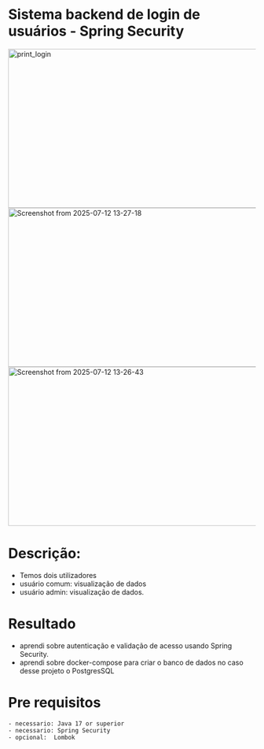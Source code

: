 # Sistema backend de login de usuários - Spring Security
<img width="1296" height="323" alt="print_login" src="https://github.com/user-attachments/assets/8f903a1a-471a-4e0e-a952-52892b113d13" />
<img width="1296" height="323" alt="Screenshot from 2025-07-12 13-27-18" src="https://github.com/user-attachments/assets/8bc522c1-0910-493b-8ece-bf2060e1f2f2" />
<img width="1296" height="323" alt="Screenshot from 2025-07-12 13-26-43" src="https://github.com/user-attachments/assets/1a49533a-846d-42f0-9772-dbe08de417f8" />

# Descrição:
- Temos dois utilizadores
- usuário comum: visualização de dados
- usuário admin: visualização de dados.

# Resultado
- aprendi sobre autenticação e validação de acesso usando Spring Security.
- aprendi sobre docker-compose para criar o banco de dados no caso desse projeto o PostgresSQL

# Pre requisitos
	- necessario: Java 17 or superior
    - necessario: Spring Security
	- opcional:  Lombok
